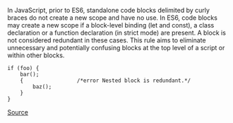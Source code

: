 In JavaScript, prior to ES6, standalone code blocks delimited by curly braces do not create a new scope and have no use.
In ES6, code blocks may create a new scope if a block-level binding (let and const), a class declaration or a function declaration (in strict mode) are present. A block is not considered redundant in these cases.
This rule aims to eliminate unnecessary and potentially confusing blocks at the top level of a script or within other blocks.

```
if (foo) {
    bar();
    {                 /*error Nested block is redundant.*/
        baz();
    }
}
```

[Source](http://eslint.org/docs/rules/no-lone-blocks)

